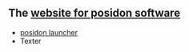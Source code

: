 ## The [website for posidon software](https://leoxshn.github.io/posidon-web)
 - [posidon launcher](https://play.google.com/store/apps/details?id=posidon.launcher)
 - Texter

